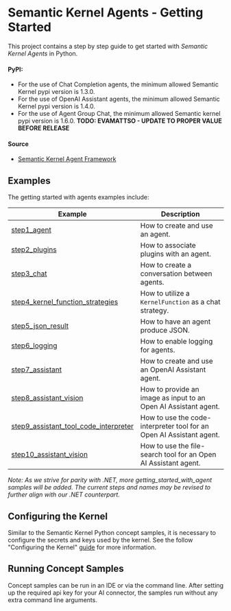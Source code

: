 # Semantic Kernel Agents - Getting Started

This project contains a step by step guide to get started with _Semantic Kernel Agents_ in Python.

#### PyPI:
- For the use of Chat Completion agents, the minimum allowed Semantic Kernel pypi version is 1.3.0.
- For the use of OpenAI Assistant agents, the minimum allowed Semantic Kernel pypi version is 1.4.0.
- For the use of Agent Group Chat, the minimum allowed Semantic kernel pypi version is 1.6.0. **TODO: EVAMATTSO - UPDATE TO PROPER VALUE BEFORE RELEASE**

#### Source

- [Semantic Kernel Agent Framework](../../semantic_kernel/agents/)

## Examples

The getting started with agents examples include:

Example|Description
---|---
[step1_agent](../getting_started_with_agents/step1_agent.py)|How to create and use an agent.
[step2_plugins](../getting_started_with_agents/step2_plugins.py)|How to associate plugins with an agent.
[step3_chat](../getting_started_with_agents/step3_chat.py)|How to create a conversation between agents.
[step4_kernel_function_strategies](../getting_started_with_agents/step4_kernel_function_strategies.py)|How to utilize a `KernelFunction` as a chat strategy.
[step5_json_result](../getting_started_with_agents/step5_json_result.py)|How to have an agent produce JSON.
[step6_logging](../getting_started_with_agents/step6_logging.py)|How to enable logging for agents.
[step7_assistant](../getting_started_with_agents/step7_assistant.py)|How to create and use an OpenAI Assistant agent.
[step8_assistant_vision](../getting_started_with_agents/step8_assistant_vision.py)|How to provide an image as input to an Open AI Assistant agent.
[step9_assistant_tool_code_interpreter](../getting_started_with_agents/step9_assistant_tool_code_interpreter.py)|How to use the code-interpreter tool for an Open AI Assistant agent.
[step10_assistant_vision](../getting_started_with_agents/step10_assistant_tool_file_search.py)|How to use the file-search tool for an Open AI Assistant agent.

*Note: As we strive for parity with .NET, more getting_started_with_agent samples will be added. The current steps and names may be revised to further align with our .NET counterpart.*

## Configuring the Kernel

Similar to the Semantic Kernel Python concept samples, it is necessary to configure the secrets
and keys used by the kernel. See the follow "Configuring the Kernel" [guide](../concepts/README.md#configuring-the-kernell) for
more information.

## Running Concept Samples

Concept samples can be run in an IDE or via the command line. After setting up the required api key
for your AI connector, the samples run without any extra command line arguments.
